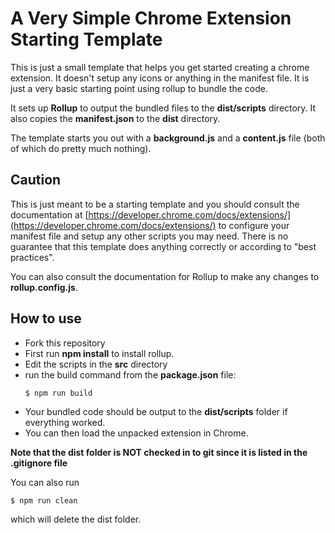 # A Very Simple Chrome Extension Starting Template

This is just a small template that helps you get started creating a chrome extension.
It doesn't setup any icons or anything in the manifest file. It is just a very basic 
starting point using rollup to bundle the code.

It sets up **Rollup** to output the bundled files to the **dist/scripts** directory. It also
copies the **manifest.json** to the **dist** directory.

The template starts you out with a **background.js** and a **content.js** file (both of which
do pretty much nothing).

## Caution

This is just meant to be a starting template and you should consult the documentation at [https://developer.chrome.com/docs/extensions/](https://developer.chrome.com/docs/extensions/)
to configure your manifest file and setup any other scripts you may need. There is no guarantee that this template 
does anything correctly or according to "best practices". 

You can also consult the documentation for Rollup to make any changes to **rollup.config.js**.

## How to use

- Fork this repository
- First run **npm install** to install rollup.
- Edit the scripts in the **src** directory
- run the build command from the **package.json** file: 
    ```console 
    $ npm run build
    ```
- Your bundled code should be output to the **dist/scripts** folder if everything worked.
- You can then load the unpacked extension in Chrome.

**Note that the dist folder is NOT checked in to git since it is listed in the .gitignore file**

You can also run
```console
$ npm run clean
```
which will delete the dist folder.
